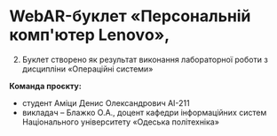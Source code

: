 # WebAR-буклет «Персональній комп'ютер Lenovо»,
2) Буклет створено як результат виконання лабораторної роботи з дисципліни
«Операційні системи»

**Команда проєкту:**
- студент Аміци Денис Олександрович АІ-211
- викладач – Блажко О.А., доцент кафедри інформаційних систем Національного
університету «Одеська політехніка»

